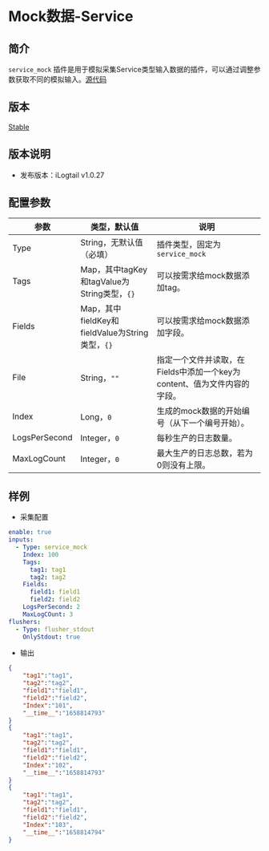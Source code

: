 # Mock数据-Service

## 简介

`service_mock` 插件是用于模拟采集Service类型输入数据的插件，可以通过调整参数获取不同的模拟输入。[源代码](https://github.com/alibaba/loongcollector/blob/main/plugins/input/mockd/input_mockd.go)

## 版本

[Stable](../../stability-level.md)

## 版本说明

* 发布版本：iLogtail v1.0.27

## 配置参数

| 参数 | 类型，默认值 | 说明 |
| - | - | - |
| Type | String，无默认值（必填） | 插件类型，固定为`service_mock` |
| Tags | Map，其中tagKey和tagValue为String类型，`{}` | 可以按需求给mock数据添加tag。 |
| Fields | Map，其中fieldKey和fieldValue为String类型，`{}` | 可以按需求给mock数据添加字段。 |
| File | String，`""` | 指定一个文件并读取，在Fields中添加一个key为content、值为文件内容的字段。 |
| Index | Long，`0` | 生成的mock数据的开始编号（从下一个编号开始）。 |
| LogsPerSecond | Integer，`0` | 每秒生产的日志数量。 |
| MaxLogCount | Integer，`0` | 最大生产的日志总数，若为0则没有上限。 |

## 样例

* 采集配置

```yaml
enable: true
inputs:
  - Type: service_mock
    Index: 100
    Tags:
      tag1: tag1
      tag2: tag2
    Fields:
      field1: field1
      field2: field2
    LogsPerSecond: 2
    MaxLogCOunt: 3
flushers:
  - Type: flusher_stdout
    OnlyStdout: true  
```

* 输出

```json
{
    "tag1":"tag1",
    "tag2":"tag2",
    "field1":"field1",
    "field2":"field2",
    "Index":"101",
    "__time__":"1658814793"
}
{
    "tag1":"tag1",
    "tag2":"tag2",
    "field1":"field1",
    "field2":"field2",
    "Index":"102",
    "__time__":"1658814793"
}
{
    "tag1":"tag1",
    "tag2":"tag2",
    "field1":"field1",
    "field2":"field2",
    "Index":"103",
    "__time__":"1658814794"
}
```
